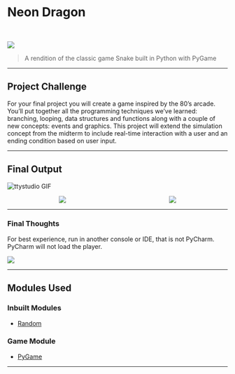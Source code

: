 # Neon Dragon

<!-- PROJECT LOGO -->
<br />
<p align="center">

  <div class="" style="max-width: 100%; max-height: 20%;">
      <img src ="https://neondragon.netlify.app/git_banner.png">
  </div>
</p>

> A rendition of the classic game Snake built in Python with PyGame
> 
---

## Project Challenge

For your final project you will create a game inspired by the 80’s arcade. You’ll put together all the programming 
techniques we’ve learned: branching, looping, data structures and functions along with a couple of new concepts: 
events and graphics. This project will extend the simulation concept from the midterm to include real-time interaction 
with a user and an ending condition based on user input.

---

## Final Output
![ttystudio GIF](https://neondragon.netlify.app/game_play.gif)

<div id="banner" style="overflow: hidden; display: flex; justify-content:space-around;">
  <div class="" style="max-width: 50%; max-height: 20%;">
      <img src ="https://neondragon.netlify.app/start_screen.png">
  </div>
  <div class="" style="max-width: 50%; max-height: 20%;">
      <img src ="https://neondragon.netlify.app/game_over.png">
  </div> 
</div>


---

### Final Thoughts

For best experience, run in another console or IDE, that is not PyCharm. PyCharm will not load the player.

<div class="" style="max-width: 100%; max-height: 20%;">
      <img src ="https://neondragon.netlify.app/pycharm_vscode.png">
</div> 

---

## Modules Used
### Inbuilt Modules 
- <a href="https://docs.python.org/3/library/random.html" target="_blank">Random </a>
### Game Module 
- <a href="https://www.pygame.org/docs/" target="_blank">PyGame</a>

---




